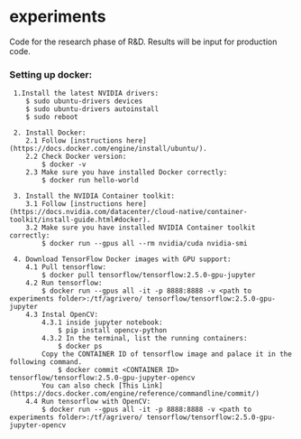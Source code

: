 # experiments
Code for the research phase of R&amp;D. Results will be input for production code.


### Setting up docker:

     1.Install the latest NVIDIA drivers:
        $ sudo ubuntu-drivers devices
        $ sudo ubuntu-drivers autoinstall
        $ sudo reboot

     2. Install Docker:
        2.1 Follow [instructions here](https://docs.docker.com/engine/install/ubuntu/).
        2.2 Check Docker version:
            $ docker -v
        2.3 Make sure you have installed Docker correctly:
            $ docker run hello-world

     3. Install the NVIDIA Container toolkit:
        3.1 Follow [instructions here](https://docs.nvidia.com/datacenter/cloud-native/container-toolkit/install-guide.html#docker).
        3.2 Make sure you have installed NVIDIA Container toolkit correctly:
            $ docker run --gpus all --rm nvidia/cuda nvidia-smi

     4. Download TensorFlow Docker images with GPU support:
        4.1 Pull tensorflow:
            $ docker pull tensorflow/tensorflow:2.5.0-gpu-jupyter
        4.2 Run tensorflow:
            $ docker run --gpus all -it -p 8888:8888 -v <path to experiments folder>:/tf/agrivero/ tensorflow/tensorflow:2.5.0-gpu-jupyter
        4.3 Instal OpenCV:
            4.3.1 inside jupyter notebook:
                $ pip install opencv-python
            4.3.2 In the terminal, list the running containers:
                $ docker ps
            Copy the CONTAINER ID of tensorflow image and palace it in the following command.
                $ docker commit <CONTAINER ID> tensorflow/tensorflow:2.5.0-gpu-jupyter-opencv
            You can also check [This Link](https://docs.docker.com/engine/reference/commandline/commit/)
        4.4 Run tensorflow with OpenCV:
            $ docker run --gpus all -it -p 8888:8888 -v <path to experiments folder>:/tf/agrivero/ tensorflow/tensorflow:2.5.0-gpu-jupyter-opencv
